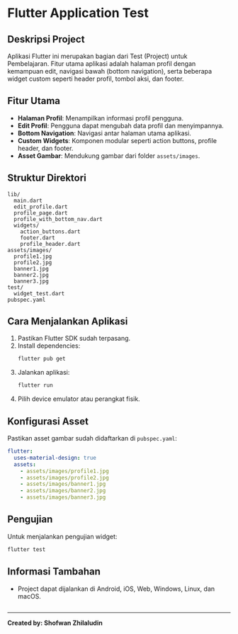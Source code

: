 # Flutter Application Test

## Deskripsi Project

Aplikasi Flutter ini merupakan bagian dari Test (Project) untuk Pembelajaran. Fitur utama aplikasi adalah halaman profil dengan kemampuan edit, navigasi bawah (bottom navigation), serta beberapa widget custom seperti header profil, tombol aksi, dan footer.

## Fitur Utama

- **Halaman Profil**: Menampilkan informasi profil pengguna.
- **Edit Profil**: Pengguna dapat mengubah data profil dan menyimpannya.
- **Bottom Navigation**: Navigasi antar halaman utama aplikasi.
- **Custom Widgets**: Komponen modular seperti action buttons, profile header, dan footer.
- **Asset Gambar**: Mendukung gambar dari folder `assets/images`.

## Struktur Direktori

```
lib/
  main.dart
  edit_profile.dart
  profile_page.dart
  profile_with_bottom_nav.dart
  widgets/
    action_buttons.dart
    footer.dart
    profile_header.dart
assets/images/
  profile1.jpg
  profile2.jpg
  banner1.jpg
  banner2.jpg
  banner3.jpg
test/
  widget_test.dart
pubspec.yaml
```

## Cara Menjalankan Aplikasi

1. Pastikan Flutter SDK sudah terpasang.
2. Install dependencies:
   ```sh
   flutter pub get
   ```
3. Jalankan aplikasi:
   ```sh
   flutter run
   ```
4. Pilih device emulator atau perangkat fisik.

## Konfigurasi Asset

Pastikan asset gambar sudah didaftarkan di `pubspec.yaml`:

```yaml
flutter:
  uses-material-design: true
  assets:
    - assets/images/profile1.jpg
    - assets/images/profile2.jpg
    - assets/images/banner1.jpg
    - assets/images/banner2.jpg
    - assets/images/banner3.jpg
```

## Pengujian

Untuk menjalankan pengujian widget:
```sh
flutter test
```

## Informasi Tambahan

- Project dapat dijalankan di Android, iOS, Web, Windows, Linux, dan macOS.
  ```

---

**Created by: Shofwan Zhilaludin**